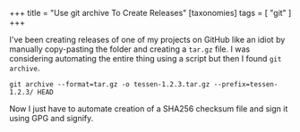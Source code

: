 +++
title = "Use git archive To Create Releases"
[taxonomies]
tags = [ "git" ]
+++

I've been creating releases of one of my projects on GitHub like an idiot by manually copy-pasting
the folder and creating a `tar.gz` file. I was considering automating the entire thing using a
script but then I found `git archive`.

```
git archive --format=tar.gz -o tessen-1.2.3.tar.gz --prefix=tessen-1.2.3/ HEAD
```

Now I just have to automate creation of a SHA256 checksum file and sign it using GPG and signify.
